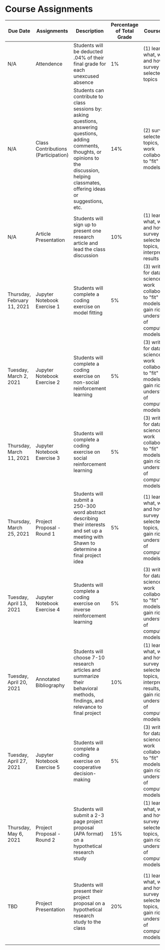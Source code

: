 # Course Assignments

| Due Date                    | Assignments                         | Description                                                                                                                                                                                            | Percentage of Total Grade | Course Goals                                                                                                                             | Other Goals                                                                                                                             |
|-----------------------------|-------------------------------------|--------------------------------------------------------------------------------------------------------------------------------------------------------------------------------------------------------|---------------------------|------------------------------------------------------------------------------------------------------------------------------------------|-----------------------------------------------------------------------------------------------------------------------------------------|
| N/A                         | Attendence                          | Students will be deducted .04% of their final grade for each unexcused absence                                                                                                                         | 1%                        | (1) learn what, why, and how, (2) survey selected topics                                                                                 | preparing for class, organizing schedule                                                                                                |
| N/A                         | Class Contributions (Participation) | Students can contribute to class sessions by: asking questions, answering questions, adding comments, thoughts, or opinions to the discussion, helping classmates, offering ideas or suggestions, etc. | 14%                       | (2) survey selected topics, (4) work collaboratively to "fit" data to models                                                             | communicating ideas, preparing for class, critical thinking                                                                             |
| N/A                         | Article Presentation                | Students will sign up to present one research article and lead the class discussion                                                                                                                    | 10%                       | (1) learn what, why, and how, (2) survey selected topics, (5) interpret results                                                          | reading and presenting research articles, preparing discussion questions                                                                |
| Thursday, February 11, 2021 | Jupyter Notebook Exercise 1         | Students will complete a coding exercise on model fitting                                                                                                                                              | 5%                        | (3) write code for data science, (4) work collaboratively to "fit" data to models, (6) gain richer understanding of computational models | problem solving through coding, developing algorithmic critical thinking, working with others on projects                               |
| Tuesday, March 2, 2021      | Jupyter Notebook Exercise 2         | Students will complete a coding exercise on non-social reinforcement learning                                                                                                                          | 5%                        | (3) write code for data science, (4) work collaboratively to "fit" data to models, (6) gain richer understanding of computational models | problem solving through coding, developing algorithmic critical thinking, working with others on projects                               |
| Thursday, March 11, 2021    | Jupyter Notebook Exercise 3         | Students will complete a coding exercise on social reinforcement learning                                                                                                                              | 5%                        | (3) write code for data science, (4) work collaboratively to "fit" data to models, (6) gain richer understanding of computational models | problem solving through coding, developing algorithmic critical thinking, working with others on projects                               |
| Thursday, March 25, 2021    | Project Proposal - Round 1          | Students will submit a 250-300 word abstract describing their interests and set up a meeting with Shawn to determine a final project idea                                                              | 5%                        | (1) learn what, why, and how, (2) survey selected topics, (6) gain richer understanding of computational models                          | synthesizing research study ideas, receiving feedback                                                                                   |
| Tuesday, April 13, 2021     | Jupyter Notebook Exercise 4         | Students will complete a coding exercise on inverse reinforcement learning                                                                                                                             | 5%                        | (3) write code for data science, (4) work collaboratively to "fit" data to models, (6) gain richer understanding of computational models | problem solving through coding, developing algorithmic critical thinking, working with others on projects                               |
| Tuesday, April 20, 2021     | Annotated Bibliography              | Students will choose 7-10 research articles and summarize their behavioral methods, findings, and relevance to final project                                                                           | 10%                       | (1) learn what, why, and how, (2) survey selected topics, (5) interpret results, (6) gain richer understanding of computational models   | summarizing research articles                                                                                                           |
| Tuesday, April 27, 2021     | Jupyter Notebook Exercise 5         | Students will complete a coding exercise on cooperative decision-making                                                                                                                                | 5%                        | (3) write code for data science, (4) work collaboratively to "fit" data to models, (6) gain richer understanding of computational models | problem solving through coding, developing algorithmic critical thinking, working with others on projects                               |
| Thursday, May 6, 2021       | Project Proposal - Round 2          | Students will submit a 2-3 page project proposal (APA format) on a hypothetical research study                                                                                                         | 15%                       | (1) learn what, why, and how, (2) survey selected topics, (6) gain richer understanding of computational models                          | synthesizing research study ideas and writing a research proposal in APA format, incorporating feedback                                 |
| TBD                         | Project Presentation                | Students will present their project proposal on a hypothetical research study to the class                                                                                                             | 20%                       | (1) learn what, why, and how, (2) survey selected topics, (6) gain richer understanding of computational models                          | presenting new ideas in the context of established studies, preparing discussion questions, answering questions, incorporating feedback |